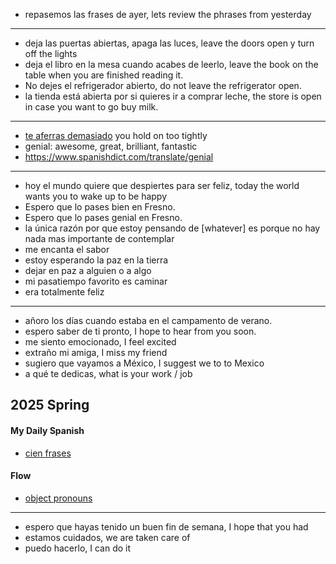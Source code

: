 

- repasemos las frases de ayer, lets review the phrases from yesterday
---
- deja las puertas abiertas, apaga las luces, leave the doors open y turn off the lights
- deja el libro en la mesa cuando acabes de leerlo, leave the book on the table when you are finished reading it.
- No dejes el refrigerador abierto, do not leave the refrigerator open.
- la tienda está abierta por si quieres ir a comprar leche, the store is open in case you want to go buy milk.
---

- [te aferras demasiado](./life.md) you hold on too tightly
- genial: awesome, great, brilliant, fantastic
- https://www.spanishdict.com/translate/genial

---

- hoy el mundo quiere que despiertes para ser feliz, today the world wants you to wake up to be happy
- Espero que lo pases bien en Fresno.
- Espero que lo pases genial en Fresno.
- la única razón por que estoy pensando de [whatever] es porque no hay nada mas importante de contemplar
- me encanta el sabor
- estoy esperando la paz en la tierra
- dejar en paz a alguien o a algo
- mi pasatiempo favorito es caminar
- era totalmente feliz

---

- añoro los días cuando estaba en el campamento de verano.
- espero saber de ti pronto, I hope to hear from you soon.
- me siento emocionado, I feel excited
- extraño mi amiga, I miss my friend
- sugiero que vayamos a México, I suggest we to to Mexico
- a qué te dedicas, what is your work / job

## 2025 Spring

#### My Daily Spanish

- [cien frases](https://www.youtube.com/watch?v=vyrXC5JDGTc)

#### Flow

- [object pronouns](./../grammar/object-pronouns.md)

---
- espero que hayas tenido un buen fin de semana, I hope that you had
- estamos cuidados, we are taken care of
- puedo hacerlo, I can do it
